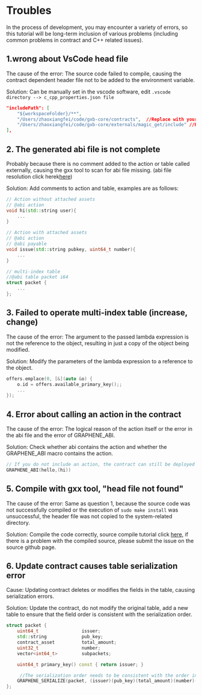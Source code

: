 # Troubles

In the process of development, you may encounter a variety of errors, so this tutorial will be long-term inclusion of various problems (including common problems in contract and C++ related issues).

## 1.wrong about VsCode head file
The cause of the error: The source code failed to compile, causing the contract dependent header file not to be added to the environment variable.

Solution: Can be manually set in the vscode software, edit `.vscode directory --> c_cpp_properties.json file `

```json
"includePath": [
    "${workspaceFolder}/**",
    "/Users/zhaoxiangfei/code/gxb-core/contracts",  //Replace with your own contract header file path
    "/Users/zhaoxiangfei/code/gxb-core/externals/magic_get/include" //Replace with your own path
],
```

## 2. The generated abi file is not complete
Probably because there is no comment added to the action or table called externally, causing the gxx tool to scan for abi file missing. (abi file resolution click herek[here](#abi-parsing))

Solution: Add comments to action and table, examples are as follows:
```cpp
// Action without attached assets
// @abi action
void hi(std::string user){
	...
}

// Action with attached assets
// @abi action
// @abi payable
void issue(std::string pubkey, uint64_t number){
	...
}

// multi-index table
//@abi table packet i64
struct packet {
    ...
};

```

## 3. Failed to operate multi-index table (increase, change)
The cause of the error: The argument to the passed lambda expression is not the reference to the object, resulting in just a copy of the object being modified.

Solution: Modify the parameters of the lambda expression to a reference to the object.

```cpp
offers.emplace(0, [&](auto &o) {
    o.id = offers.available_primary_key();;
    ...
});
```
## 4. Error about calling an action in the contract
The cause of the error: The logical reason of the action itself or the error in the abi file and the error of GRAPHENE_ABI.

Solution: Check whether abi contains the action and whether the GRAPHENE_ABI macro contains the action.

```cpp
// If you do not include an action, the contract can still be deployed successfully, but the contract will not be able to process the called action when called.
GRAPHENE_ABI(hello,(hi))
```

## 5. Compile with gxx tool, "head file not found"
The cause of the error: Same as question 1, because the source code was not successfully compiled or the execution of `sudo make install` was unsuccessful, the header file was not copied to the system-related directory.

Solution: Compile the code correctly, source compile tutorial click [here](https://github.com/gxchain/gxb-core), if there is a problem with the compiled source, please submit the issue on the source github page.

## 6. Update contract causes table serialization error
Cause: Updating contract deletes or modifies the fields in the table, causing serialization errors.

Solution: Update the contract, do not modify the original table, add a new table to ensure that the field order is consistent with the serialization order.
```cpp
struct packet {
    uint64_t                issuer;
    std::string             pub_key;
    contract_asset          total_amount;
    uint32_t                number;
    vector<int64_t>         subpackets;

    uint64_t primary_key() const { return issuer; }

     //The serialization order needs to be consistent with the order in which the fields are defined
    GRAPHENE_SERIALIZE(packet, (issuer)(pub_key)(total_amount)(number)(subpackets))
};
```
